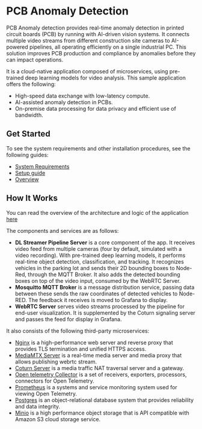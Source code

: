 # PCB Anomaly Detection

PCB Anomaly detection provides real-time anomaly detection in printed circuit boards (PCB) by running with AI-driven vision systems. It connects multiple video streams from different construction site cameras to AI-powered pipelines, all operating efficiently on a single industrial PC. This solution improves PCB production and compliance by anomalies before they can impact operations.

It is a cloud-native application composed of microservices, using pre-trained deep learning
models for video analysis. This sample application offers the following:

- High-speed data exchange with low-latency compute.
- AI-assisted anomaly detection in PCBs.
- On-premise data processing for data privacy and efficient use of bandwidth.

## Get Started

To see the system requirements and other installation procedures, see the following guides:

- [System Requirements](../../docs/pcb-anomaly-detection/system-requirements.md)
- [Setup guide](../../docs/pcb-anomaly-detection/get-started.md)
- [Overview](../../docs/pcb-anomaly-detection/Overview.md)

## How It Works

You can read the overview of the architecture and logic of the application [here](../../docs/pcb-anomaly-detection/overview-architecture.md)

The components and services are as follows:

- **DL Streamer Pipeline Server** is a core component of the app. It receives video feed from
multiple cameras (four by default, simulated with a video recording). With pre-trained deep
learning models, it performs real-time object detection, classification, and tracking.
It recognizes vehicles in the parking lot and sends their 2D bounding boxes to Node-Red,
through the MQTT Broker. It also adds the detected bounding boxes on top of the video input,
consumed by the WebRTC Server.
- **Mosquitto MQTT Broker** is a message distribution service, passing data between these sends the raw coordinates of detected vehicles to Node-RED. The
feedback it receives is moved to Grafana to display.
- **WebRTC Server** serves video streams processed by the pipeline for
end-user visualization. It is supplemented by the Coturn signaling server and passes the feed
for display in Grafana.

It also consists of the following third-party microservices:

- [Nginx](https://hub.docker.com/_/nginx) is a high-performance web server and reverse proxy that provides TLS termination and unified HTTPS access.
- [MediaMTX Server](https://hub.docker.com/r/bluenviron/mediamtx) is a real-time media server and media proxy that allows publishing webrtc stream.
- [Coturn Server](https://hub.docker.com/r/coturn/coturn) is a media traffic NAT traversal server and a gateway.
- [Open telemetry Collector](https://hub.docker.com/r/otel/opentelemetry-collector-contrib) is a set of receivers, exporters, processors, connectors for Open Telemetry.
- [Prometheus](https://hub.docker.com/r/prom/prometheus) is a systems and service monitoring system used for viewing Open Telemetry.
- [Postgres](https://hub.docker.com/_/postgres) is an object-relational database system that provides reliability and data integrity.
- [Minio](https://hub.docker.com/r/minio/minio) is a high performance object storage that is API compatible with Amazon S3 cloud storage service.